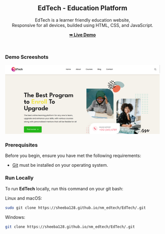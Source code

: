 <div align="center">
  

  <br />
  <br />

  <h2 align="center">EdTech - Education Platform</h2>

  EdTech is a learner friendly education website, <br />Responsive for all devices, builded using HTML, CSS, and JavaScript.

  <a href="https://sheeba128.github.io/nm_edtech/EdTech/"><strong>➥ Live Demo</strong></a>

</div>

<br />

### Demo Screeshots

![EduWeb Desktop Demo](./readme-images/desktop.png "Desktop Demo")

### Prerequisites

Before you begin, ensure you have met the following requirements:

* [Git](https://git-scm.com/downloads "Download Git") must be installed on your operating system.

### Run Locally

To run **EdTech** locally, run this command on your git bash:

Linux and macOS:

```bash
sudo git clone https://sheeba128.github.io/nm_edtech/EdTech/.git
```

Windows:

```bash
git clone https://sheeba128.github.io/nm_edtech/EdTech/.git
```

